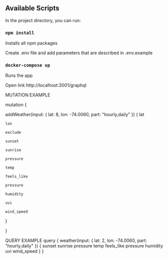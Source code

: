 ## Available Scripts

In the project directory, you can run:

### `npm install`

Installs all npm packages

Create .env file and add parameters that are described in .env.example

### `docker-compose up`

Runs the app

Open link http://localhost:3001/graphql

MUTATION EXAMPLE

mutation {

  addWeather(input: { lat: 8, lon: -74.0060, part: "hourly,daily" }) {
    lat
    
    lon
    
    exclude
    
    sunset
    
    sunrise
    
    pressure
    
    temp
    
    feels_like
    
    pressure
    
    humidity
    
    uvi
    
    wind_speed
    
  }
  
}

QUERY EXAMPLE
query {
  weather(input: { lat: 2, lon: -74.0060, part: "hourly,daily" }) {
    sunset
    sunrise
    pressure
    temp
    feels_like
    pressure
    humidity
    uvi
    wind_speed
  }
}
